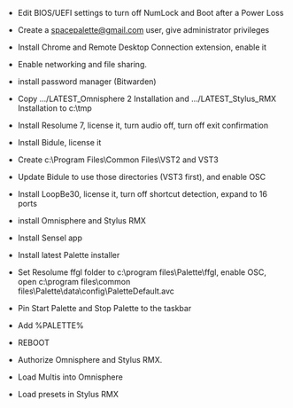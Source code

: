 - Edit BIOS/UEFI settings to turn off NumLock and Boot after a Power Loss

- Create a spacepalette@gmail.com user, give administrator privileges

- Install Chrome and Remote Desktop Connection extension, enable it

- Enable networking and file sharing.

- install password manager (Bitwarden)

- Copy .../LATEST_Omnisphere 2 Installation and .../LATEST_Stylus_RMX Installation to c:\tmp

- Install Resolume 7, license it, turn audio off, turn off exit confirmation

- Install Bidule, license it

- Create c:\Program Files\Common Files\VST2 and VST3

- Update Bidule to use those directories (VST3 first), and enable OSC

- Install LoopBe30, license it, turn off shortcut detection, expand to 16 ports

- install Omnisphere and Stylus RMX

- Install Sensel app

- Install latest Palette installer

- Set Resolume ffgl folder to c:\program files\Palette\ffgl, enable OSC, open c:\program files\common files\Palette\data\config\PaletteDefault.avc

- Pin Start Palette and Stop Palette to the taskbar

- Add %PALETTE%

- REBOOT

- Authorize Omnisphere and Stylus RMX.

- Load Multis into Omnisphere

- Load presets in Stylus RMX
